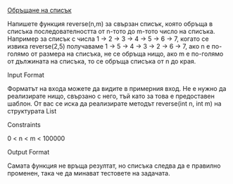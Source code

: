 [Обръщане на списък](https://www.hackerrank.com/contests/exam-2020-02-06-sda/challenges/challenge-2853/problem)

Напишете функция reverse(n,m) за свързан списък, която обръща в списъка последователността от n-тото до m-тото число на списъка. Например за списък с числа 1 -> 2 -> 3 -> 4 -> 5 -> 6 -> 7, когато се извика reverse(2,5) получаваме 1 -> 5 -> 4 -> 3 -> 2 -> 6 -> 7, ако n e по-голямо от размера на списъка, не се обръща нищо, ако m е по-голямо от дължината на списъка, то се обръща списъка от n до края.

Input Format

Форматът на входа можете да видите в примерния вход. Не е нужно да реализирате нищо, свързано с него, тъй като за това е предоставен шаблон. От вас се иска да реализирате методът reverse(int n, int m) на структурата List

Constraints

0 < n < m < 100000

Output Format

Самата функция не връща резултат, но списъка следва да е правилно променен, така че да минават тестовете на задачата.
